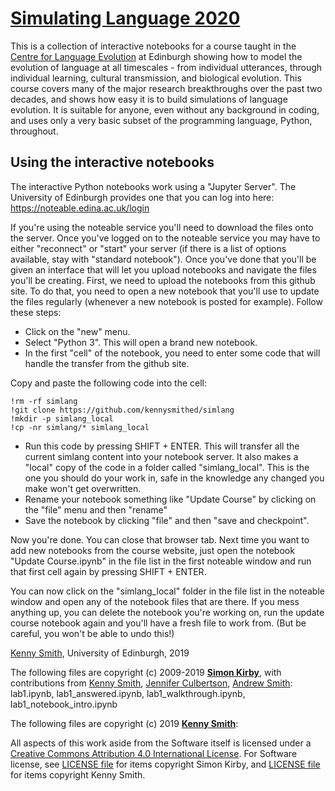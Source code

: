 # [Simulating Language 2020](https://github.com/kennysmithed/simlang)

This is a collection of interactive notebooks for a course taught in the [Centre for Language Evolution](http://lel.ed.ac.uk/cle) at Edinburgh showing how to model the evolution of language at all timescales - from individual utterances, through individual learning, cultural transmission, and biological evolution. This course covers many of the major research breakthroughs over the past two decades, and shows how easy it is to build simulations of language evolution. It is suitable for anyone, even without any background in coding, and uses only a very basic subset of the programming language, Python, throughout.

## Using the interactive notebooks

The interactive Python notebooks work using a "Jupyter Server". The University of Edinburgh provides one that you can log into here: https://noteable.edina.ac.uk/login

<!--Alternatively, if you're not a student at the University of Edinburgh, you can use Binder to interact with the notebooks on a temporary free server: [![Binder](https://mybinder.org/badge_logo.svg)](https://mybinder.org/v2/gh/kennysmithed/simlang/master)
-->

If you're using the noteable service you'll need to download the files onto the server. Once you've logged on to the noteable service you may have to either "reconnect" or "start" your server (if there is a list of options available, stay with "standard notebook"). Once you've done that you'll be given an interface that will let you upload notebooks and navigate the files you'll be creating. First, we need to upload the notebooks from this github site. To do that, you need to open a new notebook that you'll use to update the files regularly (whenever a new notebook is posted for example). Follow these steps:

- Click on the "new" menu.
- Select "Python 3". This will open a brand new notebook.
- In the first "cell" of the notebook, you need to enter some code that will handle the transfer from the github site.

Copy and paste the following code into the cell:

	!rm -rf simlang
	!git clone https://github.com/kennysmithed/simlang
	!mkdir -p simlang_local
	!cp -nr simlang/* simlang_local


- Run this code by pressing SHIFT + ENTER. This will transfer all the current simlang content into your notebook server. It also makes a "local" copy of the code in a folder called "simlang_local". This is the one you should do your work in, safe in the knowledge any changed you make won't get overwritten.
- Rename your notebook something like "Update Course" by clicking on the "file" menu and then "rename"
- Save the notebook by clicking "file" and then "save and checkpoint".

Now you're done. You can close that browser tab. Next time you want to add new notebooks from the course website, just open the notebook "Update Course.ipynb" in the file list in the first noteable window and run that first cell again by pressing SHIFT + ENTER.

You can now click on the "simlang_local" folder in the file list in the noteable window and open any of the notebook files that are there. If you mess anything up, you can delete the notebook you're working on, run the update course notebook again and you'll have a fresh file to work from. (But be careful, you won't be able to undo this!)

[Kenny Smith](http://lel.ed.ac.uk/~kenny/), University of Edinburgh, 2019

The following files are copyright (c) 2009-2019 [**Simon Kirby**](http://www.lel.ed.ac.uk/~simon), with contributions from [Kenny Smith](http://www.lel.ed.ac.uk/~kenny/), [Jennifer Culbertson](https://jennifer-culbertson.github.io), [Andrew Smith](https://www.stir.ac.uk/people/256435): lab1.ipynb, lab1_answered.ipynb, lab1_walkthrough.ipynb, lab1_notebook_intro.ipynb

The following files are copyright (c) 2019 [**Kenny Smith**](http://www.lel.ed.ac.uk/~kenny):

All aspects of this work aside from the Software itself is licensed under a [Creative Commons Attribution 4.0 International License](http://creativecommons.org/licenses/by/4.0/). For Software license, see [LICENSE file](LICENSE) for items copyright Simon Kirby, and [LICENSE file](LICENSEKS) for items copyright Kenny Smith.
